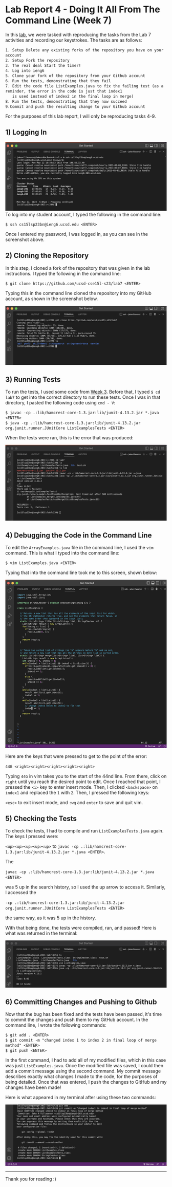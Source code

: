 # Lab Report 4 - Doing It All From The Command Line (Week 7)

In this [lab](https://ucsd-cse15l-s23.github.io/week/week7/#week7-lab-report), we were tasked with reproducing the tasks from the Lab 7 activities and recording our keystrokes. The tasks are as follows:

```
1. Setup Delete any existing forks of the repository you have on your account
2. Setup Fork the repository
3. The real deal Start the timer!
4. Log into ieng6
5. Clone your fork of the repository from your Github account
6. Run the tests, demonstrating that they fail
7. Edit the code file ListExamples.java to fix the failing test (as a reminder, the error in the code is just that index1 
   is used instead of index2 in the final loop in merge)
8. Run the tests, demonstrating that they now succeed
9.Commit and push the resulting change to your Github account
```

For the purposes of this lab report, I will only be reproducing tasks 4-9.

## 1) Logging In

![Image](step4-lab7-lr4.png)
To log into my student account, I typed the following in the command line:

```
$ ssh cs15lsp23bn@ieng6.ucsd.edu <ENTER>
```

Once I entered my password, I was logged in, as you can see in the screenshot above.


## 2) Cloning the Repository

In this step, I cloned a fork of the repository that was given in the lab instructions. I typed the following in the command line:

```
$ git clone https://github.com/ucsd-cse15l-s23/lab7 <ENTER>
```

Typing this in the command line cloned the repository into my GitHub account, as shown in the screenshot below.

![Image](step5-lab7-lr4.png)

## 3) Running Tests

To run the tests, I used some code from [Week 3](https://ucsd-cse15l-s23.github.io/week/week3/). Before that, I typed `$ cd lab7` to get into the correct directory to run these tests. Once I was in that directory, I pasted the following code using `cmd - V`:

```
$ javac -cp .:lib/hamcrest-core-1.3.jar:lib/junit-4.13.2.jar *.java <ENTER>
$ java -cp .:lib/hamcrest-core-1.3.jar:lib/junit-4.13.2.jar org.junit.runner.JUnitCore ListExamplesTests <ENTER>

```

When the tests were ran, this is the error that was produced:

![Image](step6-lab7-lr4.png)


## 4) Debugging the Code in the Command Line

To edit the `ArrayExamples.java` file in the command line, I used the `vim` command. This is what I typed into the command line:

```
$ vim ListExamples.java <ENTER>
```

Typing that into the command line took me to this screen, shown below:

![Image](step7-lab7-lr4.png)

Here are the keys that were pressed to get to the point of the error:

`44G <right><right><right><right><right>`

Typing `44G` in vim takes you to the start of the 44nd line. From there, click on `right` until you reach the desired point to edit. Once I reached that point, I pressed the `<i>` key to enter insert mode. Then, I clicked `<backspace>` on `index1` and replaced the `1` with `2`. Then, I pressed the following keys:

`<esc>` to exit insert mode, and `:wq` and `enter` to save and quit vim. 


## 5) Checking the Tests

To check the tests, I had to compile and run `ListExamplesTests.java` again. The keys I pressed were:

`<up><up><up><up><up>` to 
`javac -cp .:lib/hamcrest-core-1.3.jar:lib/junit-4.13.2.jar *.java <ENTER>`.

The 

`javac -cp .:lib/hamcrest-core-1.3.jar:lib/junit-4.13.2.jar *.java <ENTER>` 

was 5 up in the search history, so I used the up arrow to access it.
Similarly, I accessed the 

`-cp .:lib/hamcrest-core-1.3.jar:lib/junit-4.13.2.jar org.junit.runner.JUnitCore ListExamplesTests <ENTER>` 

the same way, as it was 5 up in the history.

With that being done, the tests were compiled, ran, and passed! Here is what was returned in the terminal:

![Image](step8-lab7-lr4.png)


## 6) Committing Changes and Pushing to Github

Now that the bug has been fixed and the tests have been passed, it's time to commit the changes and push them to my GitHub account. In the command line, I wrote the following commands:

```
$ git add . <ENTER>
$ git commit -m "changed index 1 to index 2 in final loop of merge method" <ENTER>
$ git push <ENTER>
```

In the first command, I had to add all of my modified files, which in this case was just `ListExamples.java`. Once the modified file was saved, I could then add a commit message using the second command. My commit message describes exactly what changes I made to the code, for the purposes of being detailed. Once that was entered, I push the changes to GitHub and my changes have been made!

Here is what appeared in my terminal after using these two commands:

![Image](step9-lab7-lr4.png)

---

Thank you for reading :)


